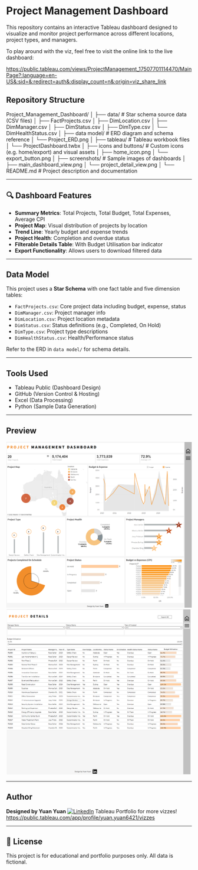 # Project Management Dashboard

This repository contains an interactive Tableau dashboard designed to visualize and monitor project performance across different locations, project types, and managers.

To play around with the viz, feel free to visit the online link to the live dashboard:

https://public.tableau.com/views/ProjectManagement_17507701114470/MainPage?:language=en-US&:sid=&:redirect=auth&:display_count=n&:origin=viz_share_link

## Repository Structure

Project_Management_Dashboard/
│
├── data/ # Star schema source data (CSV files)
│ ├── FactProjects.csv
│ ├── DimLocation.csv
│ ├── DimManager.csv
│ ├── DimStatus.csv
│ ├── DimType.csv
│ └── DimHealthStatus.csv
│
├── data model/ # ERD diagram and schema reference
│ └── Project_ERD.png
│
├── tableau/ # Tableau workbook files
│ └── ProjectDashboard.twbx
│
├── icons and buttons/ # Custom icons (e.g. home/export) and visual assets
│ ├── home_icon.png
│ └── export_button.png
│
├── screenshots/ # Sample images of dashboards
│ ├── main_dashboard_view.png
│ └── project_detail_view.png
│
└── README.md # Project description and documentation


---

## 🔍 Dashboard Features

- **Summary Metrics**: Total Projects, Total Budget, Total Expenses, Average CPI
- **Project Map**: Visual distribution of projects by location
- **Trend Line**: Yearly budget and expense trends
- **Project Health**: Completion and overdue status
- **Filterable Details Table**: With Budget Utilisation bar indicator
- **Export Functionality**: Allows users to download filtered data

---

## Data Model

This project uses a **Star Schema** with one fact table and five dimension tables:

- `FactProjects.csv`: Core project data including budget, expense, status
- `DimManager.csv`: Project manager info
- `DimLocation.csv`: Project location metadata
- `DimStatus.csv`: Status definitions (e.g., Completed, On Hold)
- `DimType.csv`: Project type descriptions
- `DimHealthStatus.csv`: Health/Performance status

Refer to the ERD in `data model/` for schema details.

---

## Tools Used

- Tableau Public (Dashboard Design)
- GitHub (Version Control & Hosting)
- Excel (Data Processing)
- Python (Sample Data Generation)

---

## Preview

![Main Dashboard](tableau/Main_Page_Example.png)
![Project Details](tableau/Project_Details_Example.png)

---

## Author

**Designed by Yuan Yuan**  [![LinkedIn](https://img.shields.io/badge/LinkedIn--blue?style=social&logo=linkedin)](www.linkedin.com/in/yuan-yuan-1728b32ba)
Tableau Portfolio for more vizzes! https://public.tableau.com/app/profile/yuan.yuan6421/vizzes


---

## 📄 License

This project is for educational and portfolio purposes only. All data is fictional.

